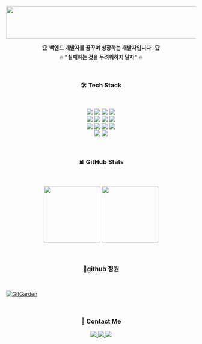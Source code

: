 <p align="center">
  <img width="1355" height="86" alt="Image" src="https://github.com/user-attachments/assets/9edf3699-97c0-4f92-8dc9-bc3dbe388417" />
</p>

<div align="center">

🏆 **백엔드 개발자를 꿈꾸며 성장하는 개발자입니다.** 🏆  
🔥 **"실패하는 것을 두려워하지 말자"** 🔥

</div>
<br>
<h3 align = "center">🛠 Tech Stack</h3>
<br>
<p align="center">
  <img src="https://img.shields.io/badge/java-007396?style=for-the-badge&logo=java&logoColor=white"> 
  <img src="https://img.shields.io/badge/c++-00599C?style=for-the-badge&logo=c%2B%2B&logoColor=white">
  <img src="https://img.shields.io/badge/python-3776AB?style=for-the-badge&logo=python&logoColor=white"> 
  <img src="https://img.shields.io/badge/html5-E34F26?style=for-the-badge&logo=html5&logoColor=white">
  <br>
  <img src="https://img.shields.io/badge/css-1572B6?style=for-the-badge&logo=css3&logoColor=white"> 
  <img src="https://img.shields.io/badge/javascript-F7DF1E?style=for-the-badge&logo=javascript&logoColor=black"> 
  <img src="https://img.shields.io/badge/mysql-4479A1?style=for-the-badge&logo=mysql&logoColor=white"> 
  <img src="https://img.shields.io/badge/vue.js-4FC08D?style=for-the-badge&logo=vue.js&logoColor=white"> 
  <br>
  <img src="https://img.shields.io/badge/node.js-339933?style=for-the-badge&logo=Node.js&logoColor=white">
  <img src="https://img.shields.io/badge/spring-6DB33F?style=for-the-badge&logo=spring&logoColor=white"> 
  <img src="https://img.shields.io/badge/flutter-02569B?style=for-the-badge&logo=flutter&logoColor=white">
  <img src="https://img.shields.io/badge/linux-FCC624?style=for-the-badge&logo=linux&logoColor=black"> 
  <br>
  <img src="https://img.shields.io/badge/github-181717?style=for-the-badge&logo=github&logoColor=white">
  <img src="https://img.shields.io/badge/git-F05032?style=for-the-badge&logo=git&logoColor=white">
  <br>
</p>
<br>
<h3 align = "center">📊 GitHub Stats</h3>
<br>
<p align="center">
  <img src="https://github-readme-stats.vercel.app/api?username=blissyou&show_icons=true&theme=tokyonight" height="150">
  <img src="https://github-readme-stats.vercel.app/api/top-langs/?username=blissyou&layout=compact&theme=tokyonight" height="150">
</p>
<br>

<h3 align="center">
   🏡github 정원
</h3>
<br>

[![GitGarden](https://gitgarden.marshallku.dev/?user_name=blissyou )](https://github.com/marshallku/gitgarden)

<br>
<h3 align = "center">🔗 Contact Me</h3>
<p align="center">
  <a href="mailto:blue4509as@gmail.com" target="_blank">
    <img src="https://img.shields.io/badge/Gmail-D14836?style=flat-square&logo=gmail&logoColor=white"/>
  </a>
  <a href="https://velog.io/@blue4509as/posts" target="_blank">
    <img src="https://img.shields.io/badge/Velog-20C997?style=flat-square&logo=velog&logoColor=white"/>
  </a>
  <a href="https://www.instagram.com/_doongle/" target="_blank">
    <img src="https://img.shields.io/badge/Instagram-E4405F?style=flat-square&logo=instagram&logoColor=white"/>
  </a>
</p>




